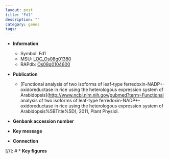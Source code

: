 ```yaml
---
layout: post
title: "Fd1"
description: ""
category: genes
tags: 
---
```


* **Information**  
    + Symbol: Fd1  
    + MSU: [LOC_Os08g01380](http://rice.plantbiology.msu.edu/cgi-bin/ORF_infopage.cgi?orf=LOC_Os08g01380)  
    + RAPdb: [Os08g0104600](http://rapdb.dna.affrc.go.jp/viewer/gbrowse_details/irgsp1?name=Os08g0104600)  

* **Publication**  
    + [Functional analysis of two isoforms of leaf-type ferredoxin-NADP+-oxidoreductase in rice using the heterologous expression system of Arabidopsis](http://www.ncbi.nlm.nih.gov/pubmed?term=Functional analysis of two isoforms of leaf-type ferredoxin-NADP+-oxidoreductase in rice using the heterologous expression system of Arabidopsis%5BTitle%5D), 2011, Plant Physiol.

* **Genbank accession number**  

* **Key message**  

* **Connection**  

[//]: # * **Key figures**  


